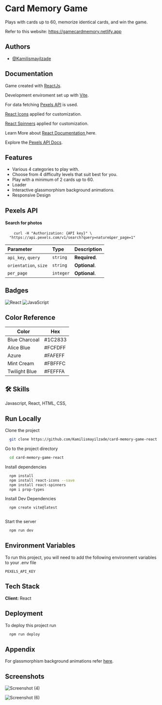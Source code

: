 
# Card Memory Game

Plays with cards up to 60, memorize identical cards, and win the game.

Refer to this website: https://gamecardmemory.netlify.app


## Authors

- [@Kamilismayilzade](https://www.github.com/Kamilismayilzade)


## Documentation

Game created with [ReactJs](https://reactjs.org/).

Development enviroment set up with [Vite](https://vitejs.dev/guide/).


For data fetching [Pexels API](https://react-icons.github.io/react-icons/) is used.

[React Icons](https://react-icons.github.io/react-icons/) applied for customization. 

[React Spinners](https://www.npmjs.com/package/react-spinners) applied for customization. 

Learn More about [React Documentation ](https://beta.reactjs.org/) here.


Explore the [Pexels API Docs](https://www.pexels.com/api/documentation/).


## Features

- Various 4 categories to play with.
- Choose from 4 difficulty levels that suit best for you.
- Play with a minimum of 2 cards up to 60.
- Loader
- Interactive glassmorphism background animations.
- Responsive Design 



## Pexels API

#### Search for photos

```http
    curl -H "Authorization: {API key}" \
  "https://api.pexels.com/v1/search?query=nature&per_page=1"

```

| Parameter | Type     | Description                |
| :-------- | :------- | :------------------------- |
| `api_key`, `query`  | `string` | **Required**.  |
| `orientation`, `size` | `string` | **Optional**. |
| `per_page` | `integer` | **Optional**. |







## Badges



![React](https://img.shields.io/badge/react-%2320232a.svg?style=flat&logo=react&logoColor=%2361DAFB)
![JavaScript](https://img.shields.io/badge/javascript-%23323330.svg?style=flat&logo=javascript&logoColor=%23F7DF1E)
## Color Reference

| Color             | Hex                                                                |
| ----------------- | ------------------------------------------------------------------ |
| Blue Charcoal | #1C2833 |
| Alice Blue | #FCFDFF |
| Azure  | #FAFEFF |
| Mint Cream |  #FBFFFC |
| Twilight Blue |  #FEFFFA |



## 🛠 Skills
Javascript, React, HTML, CSS,


## Run Locally

Clone the project

```bash
  git clone https://github.com/Kamilismayilzade/card-memory-game-react
```

Go to the project directory

```bash
  cd card-memory-game-react
```

Install dependencies

```bash
  npm install
  npm install react-icons --save
  npm install react-spinners
  npm i prop-types

```

Install Dev Dependencies

```bash
  npm create vite@latest
  
```

Start the server

```bash
  npm run dev
```


## Environment Variables

To run this project, you will need to add the following environment variables to your .env file

`PEXELS_API_KEY`




## Tech Stack

**Client:** React




## Deployment

To deploy this project run

```bash
  npm run deploy
```


## Appendix


For glassmorphism background animations refer [here](https://codepen.io/jspilka95/pen/vYXXWOE).

## Screenshots


![Screenshot (4)](https://user-images.githubusercontent.com/84046930/217242439-37c3c8c8-c2a1-48ca-b8fd-8983422bf289.png)


![Screenshot (6)](https://user-images.githubusercontent.com/84046930/217242443-e8f52599-2489-4ccd-be75-9527fe45fcbe.png)

